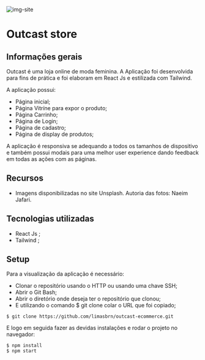 ![img-site](https://user-images.githubusercontent.com/86850419/167753583-4fdf7db8-750b-4b4c-8514-8db5334f7c5b.jpg)

# Outcast store

## Informações gerais

Outcast é uma loja online de moda feminina. A Aplicação foi desenvolvida para fins de prática e foi elaboram em React Js e estilizada com Tailwind. 

A aplicação possui:
* Página inicial;
* Página Vitríne para expor o produto;
* Página Carrinho;
* Página de Login;
* Página de cadastro;
* Página de display de produtos; 

A aplicação é responsiva se adequando a todos os tamanhos de dispositivo e também possui modais para uma melhor user experience dando feedback em todas as ações com as páginas.

## Recursos

* Imagens disponibilizadas no site Unsplash. Autoria das fotos: Naeim Jafari.


## Tecnologias utilizadas

* React Js ;
* Tailwind ;

## Setup

Para a visualização da aplicação é necessário:

* Clonar o repositório usando o HTTP ou usando uma chave SSH;
* Abrir o Git Bash;
* Abrir o diretório onde deseja ter o repositório que clonou;
* E utilizando o comando $ git clone colar o URL que foi copiado;

```
$ git clone https://github.com/limasbrn/outcast-ecommerce.git
```
E logo em seguida fazer as devidas instalações e rodar o projeto no navegador:
```
$ npm install
$ npm start
```
